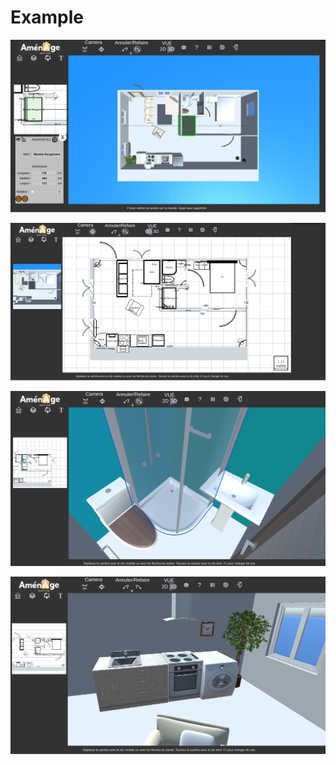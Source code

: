 # Example

![](.gitbook/assets/exampleapparetement.png)

![](.gitbook/assets/exampleapparetement2d.png)

![](.gitbook/assets/exampleapparetementsalledebain.png)

![](.gitbook/assets/exampleapparetementcuissine.png)

